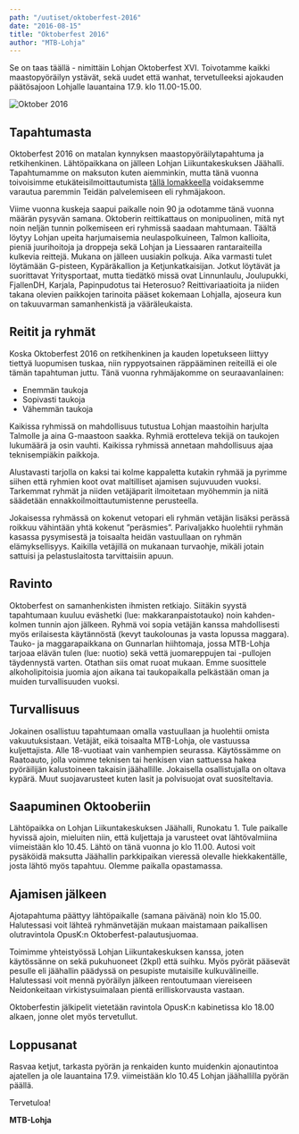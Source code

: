 ```yaml
---
path: "/uutiset/oktoberfest-2016"
date: "2016-08-15"
title: "Oktoberfest 2016"
author: "MTB-Lohja"
---
```

Se on taas täällä - nimittäin Lohjan Oktoberfest XVI. Toivotamme kaikki maastopyöräilyn ystävät, sekä uudet että wanhat, tervetulleeksi ajokauden päätösajoon Lohjalle lauantaina 17.9. klo 11.00-15.00.

![Oktober 2016](/img/oktober-2016-kutsu.jpg)

## Tapahtumasta

Oktoberfest 2016 on matalan kynnyksen maastopyöräilytapahtuma ja retkihenkinen. Lähtöpaikkana on jälleen Lohjan Liikuntakeskuksen Jäähalli. Tapahtumamme on maksuton kuten aiemminkin, mutta tänä vuonna toivoisimme etukäteisilmoittautumista [tällä lomakkeella](https://goo.gl/forms/S2xBCxaNgqnu2gMc2) voidaksemme varautua paremmin Teidän palvelemiseen eli ryhmäjakoon.

Viime vuonna kuskeja saapui paikalle noin 90 ja odotamme tänä vuonna määrän pysyvän samana. Oktoberin reittikattaus on monipuolinen, mitä nyt noin neljän tunnin polkemiseen eri ryhmissä saadaan mahtumaan. Täältä löytyy Lohjan upeita harjumaisemia neulaspolkuineen, Talmon kallioita, pieniä juurihoitoja ja droppeja sekä Lohjan ja Liessaaren rantaraiteilla kulkevia reittejä. Mukana on jälleen uusiakin polkuja. Aika varmasti tulet löytämään G-pisteen, Kypäräkallion ja Ketjunkatkaisijan. Jotkut löytävät ja suorittavat Yritysportaat, mutta tiedätkö missä ovat Linnunlaulu, Joulupukki, FjallenDH, Karjala, Papinpudotus tai Heterosuo? Reittivariaatioita ja niiden takana olevien paikkojen tarinoita pääset kokemaan Lohjalla, ajoseura kun on takuuvarman samanhenkistä ja vääräleukaista.

## Reitit ja ryhmät

Koska Oktoberfest 2016 on retkihenkinen ja kauden lopetukseen liittyy tiettyä luopumisen tuskaa, niin ryppyotsainen räppääminen reiteillä ei ole tämän tapahtuman juttu. Tänä vuonna ryhmäjakomme on seuraavanlainen:

- Enemmän taukoja
- Sopivasti taukoja
- Vähemmän taukoja

Kaikissa ryhmissä on mahdollisuus tutustua Lohjan maastoihin harjulta Talmolle ja aina G-maastoon saakka. Ryhmiä erotteleva tekijä on taukojen lukumäärä ja osin vauhti. Kaikissa ryhmissä annetaan mahdollisuus ajaa teknisempiäkin paikkoja.

Alustavasti tarjolla on kaksi tai kolme kappaletta kutakin ryhmää ja pyrimme siihen että ryhmien koot ovat maltilliset ajamisen sujuvuuden vuoksi. Tarkemmat ryhmät ja niiden vetäjäparit ilmoitetaan myöhemmin ja niitä säädetään ennakkoilmoittautumistenne perusteella.

Jokaisessa ryhmässä on kokenut vetopari eli ryhmän vetäjän lisäksi perässä roikkuu vähintään yhtä kokenut ”peräsmies”. Parivaljakko huolehtii ryhmän kasassa pysymisestä ja toisaalta heidän vastuullaan on ryhmän elämyksellisyys. Kaikilla vetäjillä on mukanaan turvaohje, mikäli jotain sattuisi ja pelastuslaitosta tarvittaisiin apuun.

## Ravinto

Oktoberfest on samanhenkisten ihmisten retkiajo. Siitäkin syystä tapahtumaan kuuluu eväshetki (lue: makkaranpaistotauko) noin kahden-kolmen tunnin ajon jälkeen. Ryhmä voi sopia vetäjän kanssa mahdollisesti myös erilaisesta käytännöstä (kevyt taukolounas ja vasta lopussa maggara). Tauko- ja maggarapaikkana on Gunnarlan hiihtomaja, jossa MTB-Lohja tarjoaa elävän tulen (lue: nuotio) sekä vettä juomareppujen tai -pullojen täydennystä varten. Otathan siis omat ruoat mukaan. Emme suosittele alkoholipitoisia juomia ajon aikana tai taukopaikalla pelkästään oman ja muiden turvallisuuden vuoksi.

## Turvallisuus

Jokainen osallistuu tapahtumaan omalla vastuullaan ja huolehtii omista vakuutuksistaan. Vetäjät, eikä toisaalta MTB-Lohja, ole vastuussa kuljettajista. Alle 18-vuotiaat vain vanhempien seurassa. Käytössämme on Raatoauto, jolla voimme teknisen tai henkisen vian sattuessa hakea pyöräilijän kalustoineen takaisin jäähallille. Jokaisella osallistujalla on oltava kypärä. Muut suojavarusteet kuten lasit ja polvisuojat ovat suositeltavia.

## Saapuminen Oktooberiin

Lähtöpaikka on Lohjan Liikuntakeskuksen Jäähalli, Runokatu 1. Tule paikalle hyvissä ajoin, mieluiten niin, että kuljettaja ja varusteet ovat lähtövalmiina viimeistään klo 10.45. Lähtö on tänä vuonna jo klo 11.00. Autosi voit pysäköidä maksutta Jäähallin parkkipaikan vieressä olevalle hiekkakentälle, josta lähtö myös tapahtuu. Olemme paikalla opastamassa.

## Ajamisen jälkeen

Ajotapahtuma päättyy lähtöpaikalle (samana päivänä) noin klo 15.00. Halutessasi voit lähteä ryhmänvetäjän mukaan maistamaan paikallisen olutravintola OpusK:n Oktoberfest-palautusjuomaa.

Toimimme yhteistyössä Lohjan Liikuntakeskuksen kanssa, joten käytössänne on sekä pukuhuoneet (2kpl) että suihku. Myös pyörät pääsevät pesulle eli jäähallin päädyssä on pesupiste mutaisille kulkuvälineille. Halutessasi voit mennä pyöräilyn jälkeen rentoutumaan viereiseen Neidonkeitaan virkistysuimalaan pientä erilliskorvausta vastaan.

Oktoberfestin jälkipelit vietetään ravintola OpusK:n kabinetissa klo 18.00 alkaen, jonne olet myös tervetullut.

## Loppusanat

Rasvaa ketjut, tarkasta pyörän ja renkaiden kunto muidenkin ajonautintoa ajatellen ja ole lauantaina 17.9. viimeistään klo 10.45 Lohjan jäähallilla pyörän päällä.

Tervetuloa!

**MTB-Lohja**